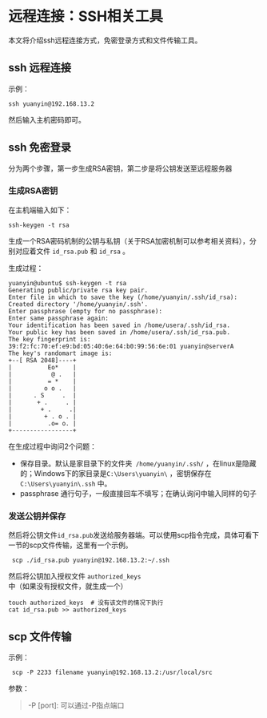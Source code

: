 # 远程连接：SSH相关工具

本文将介绍ssh远程连接方式，免密登录方式和文件传输工具。



## ssh 远程连接

示例：

```shell
ssh yuanyin@192.168.13.2
```

然后输入主机密码即可。



## ssh 免密登录

分为两个步骤，第一步生成RSA密钥，第二步是将公钥发送至远程服务器

### 生成RSA密钥

在主机端输入如下：

```
ssh-keygen -t rsa
```

生成一个RSA密码机制的公钥与私钥（关于RSA加密机制可以参考相关资料），分别对应着文件 `id_rsa.pub` 和 `id_rsa` 。

生成过程：

```shel
yuanyin@ubuntu$ ssh-keygen -t rsa
Generating public/private rsa key pair.
Enter file in which to save the key (/home/yuanyin/.ssh/id_rsa): 
Created directory '/home/yuanyin/.ssh'.
Enter passphrase (empty for no passphrase): 
Enter same passphrase again: 
Your identification has been saved in /home/usera/.ssh/id_rsa.
Your public key has been saved in /home/usera/.ssh/id_rsa.pub.
The key fingerprint is:
39:f2:fc:70:ef:e9:bd:05:40:6e:64:b0:99:56:6e:01 yuanyin@serverA
The key's randomart image is:
+--[ RSA 2048]----+
|          Eo*    |
|           @ .   |
|          = *    |
|         o o .   |
|      . S     .  |
|       + .     . |
|        + .     .|
|         + . o . |
|          .o= o. |
+-----------------+
```

在生成过程中询问2个问题：

* 保存目录。默认是家目录下的文件夹` /home/yuanyin/.ssh/` ，在linux是隐藏的；Windows下的家目录是`C:\Users\yuanyin\` ，密钥保存在`C:\Users\yuanyin\.ssh` 中。
* passphrase 通行句子，一般直接回车不填写；在确认询问中输入同样的句子

### 发送公钥并保存

然后将公钥文件`id_rsa.pub`发送给服务器端。可以使用scp指令完成，具体可看下一节的scp文件传输，这里有一个示例。

```shell
 scp ./id_rsa.pub yuanyin@192.168.13.2:~/.ssh
```

然后将公钥加入授权文件 `authorized_keys` 中（如果没有授权文件，就生成一个）

```shell
touch authorized_keys  # 没有该文件的情况下执行
cat id_rsa.pub >> authorized_keys
```



## scp 文件传输

示例：

```shell
 scp -P 2233 filename yuanyin@192.168.13.2:/usr/local/src
```

参数：

> -P [port]: 可以通过-P指点端口

